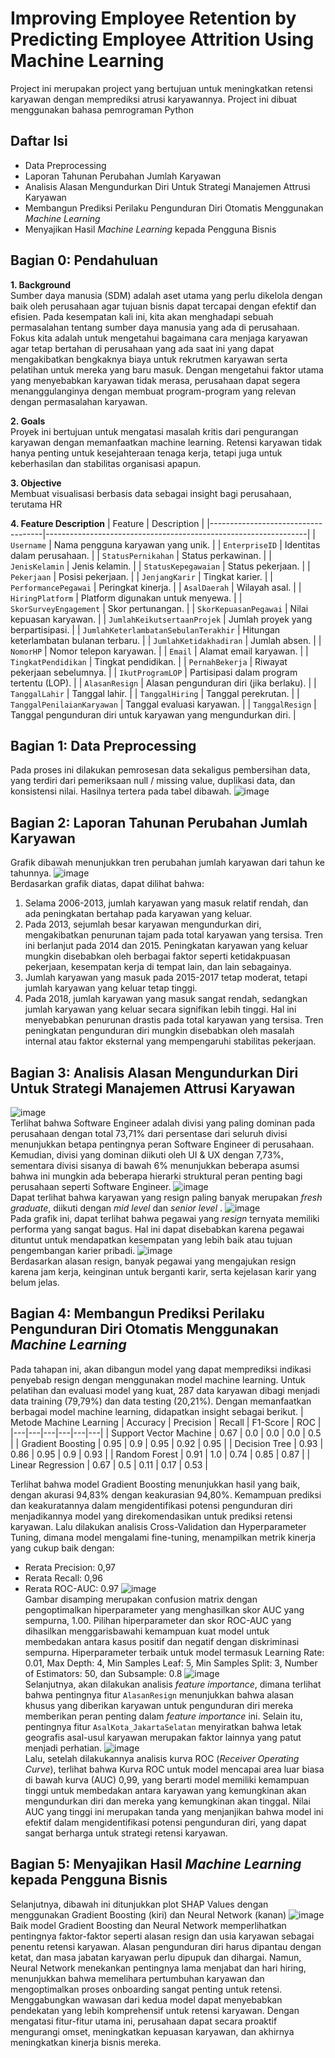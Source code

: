 # Improving Employee Retention by Predicting Employee Attrition Using Machine Learning
Project ini merupakan project yang bertujuan untuk meningkatkan retensi karyawan dengan memprediksi atrusi karyawannya. Project ini dibuat menggunakan bahasa pemrograman Python 

## Daftar Isi
- Data Preprocessing
- Laporan Tahunan Perubahan Jumlah Karyawan
- Analisis Alasan Mengundurkan Diri Untuk Strategi Manajemen Attrusi Karyawan
- Membangun Prediksi Perilaku Pengunduran Diri Otomatis Menggunakan _Machine Learning_
- Menyajikan Hasil _Machine Learning_ kepada Pengguna Bisnis

## Bagian 0: Pendahuluan
**1. Background** <br>
Sumber daya manusia (SDM) adalah aset utama yang perlu dikelola dengan baik oleh perusahaan agar tujuan bisnis dapat tercapai dengan efektif dan efisien. Pada kesempatan kali ini, kita akan menghadapi sebuah permasalahan tentang sumber daya manusia yang ada di perusahaan. Fokus kita adalah untuk mengetahui bagaimana cara menjaga karyawan agar tetap bertahan di perusahaan yang ada saat ini yang dapat mengakibatkan bengkaknya biaya untuk rekrutmen karyawan serta pelatihan untuk mereka yang baru masuk. Dengan mengetahui faktor utama yang menyebabkan karyawan tidak merasa, perusahaan dapat segera menanggulanginya dengan membuat program-program yang relevan dengan permasalahan karyawan.<br>

**2. Goals** <br>
Proyek ini bertujuan untuk mengatasi masalah kritis dari pengurangan karyawan dengan memanfaatkan machine learning. Retensi karyawan tidak hanya penting untuk kesejahteraan tenaga kerja, tetapi juga untuk keberhasilan dan stabilitas organisasi apapun.<br>

**3. Objective** <br>
Membuat visualisasi berbasis data sebagai insight bagi perusahaan, terutama HR

**4. Feature Description**
| Feature                            | Description                                                     |
|------------------------------------|-----------------------------------------------------------------|
| `Username`                           | Nama pengguna karyawan yang unik.                               |
| `EnterpriseID`                       | Identitas dalam perusahaan.                                     |
| `StatusPernikahan`                   | Status perkawinan.                                              |
| `JenisKelamin`                       | Jenis kelamin.                                                  |
| `StatusKepegawaian`                  | Status pekerjaan.                                               |
| `Pekerjaan`                          | Posisi pekerjaan.                                               |
| `JenjangKarir`                       | Tingkat karier.                                                 |
| `PerformancePegawai`                 | Peringkat kinerja.                                              |
| `AsalDaerah`                         | Wilayah asal.                                                   |
| `HiringPlatform`                     | Platform digunakan untuk menyewa.                               |
| `SkorSurveyEngagement`               | Skor pertunangan.                                               |
| `SkorKepuasanPegawai`                | Nilai kepuasan karyawan.                                        |
| `JumlahKeikutsertaanProjek`          | Jumlah proyek yang berpartisipasi.                              |
| `JumlahKeterlambatanSebulanTerakhir` | Hitungan keterlambatan bulanan terbaru.                         |
| `JumlahKetidakhadiran`               | Jumlah absen.                                                   |
| `NomorHP`                            | Nomor telepon karyawan.                                         |
| `Email`                              | Alamat email karyawan.                                          |
| `TingkatPendidikan`                  | Tingkat pendidikan.                                             |
| `PernahBekerja`                      | Riwayat pekerjaan sebelumnya.                                   |
| `IkutProgramLOP`                     | Partisipasi dalam program tertentu (LOP).                       |
| `AlasanResign`                       | Alasan pengunduran diri (jika berlaku).                         |
| `TanggalLahir`                       | Tanggal lahir.                                                  |
| `TanggalHiring`                      | Tanggal perekrutan.                                             |
| `TanggalPenilaianKaryawan`           | Tanggal evaluasi karyawan.                                      |
| `TanggalResign`                      | Tanggal pengunduran diri untuk karyawan yang mengundurkan diri. |

## Bagian 1: Data Preprocessing
Pada proses ini dilakukan pemrosesan data sekaligus pembersihan data, yang terdiri dari pemeriksaan null / missing value, duplikasi data, dan konsistensi nilai. Hasilnya tertera pada tabel dibawah.
![image](https://github.com/user-attachments/assets/9b418864-bb5f-4685-b242-eef2a4e7d691)

## Bagian 2: Laporan Tahunan Perubahan Jumlah Karyawan
Grafik dibawah menunjukkan tren perubahan jumlah karyawan dari tahun ke tahunnya.
![image](https://github.com/user-attachments/assets/37d7d3c2-c96b-437f-b2b1-5ec9ea6223f7)<br>
Berdasarkan grafik diatas, dapat dilihat bahwa:
1. Selama 2006-2013, jumlah karyawan yang masuk relatif rendah, dan ada peningkatan bertahap pada karyawan yang keluar.
2. Pada 2013, sejumlah besar karyawan mengundurkan diri, mengakibatkan penurunan tajam pada total karyawan yang tersisa. Tren ini berlanjut pada 2014 dan 2015. Peningkatan karyawan yang keluar mungkin disebabkan oleh berbagai faktor seperti ketidakpuasan pekerjaan, kesempatan kerja di tempat lain, dan lain sebagainya.
3. Jumlah karyawan yang masuk pada 2015-2017 tetap moderat, tetapi jumlah karyawan yang keluar tetap tinggi.
4. Pada 2018, jumlah karyawan yang masuk sangat rendah, sedangkan jumlah karyawan yang keluar secara signifikan lebih tinggi. Hal ini menyebabkan penurunan drastis pada total karyawan yang tersisa. Tren peningkatan pengunduran diri mungkin disebabkan oleh masalah internal atau faktor eksternal yang mempengaruhi stabilitas pekerjaan.

## Bagian 3: Analisis Alasan Mengundurkan Diri Untuk Strategi Manajemen Attrusi Karyawan
![image](https://github.com/user-attachments/assets/1f9f8348-5659-46e5-8307-9fd758f6c5f8)<br>
Terlihat bahwa Software Engineer adalah divisi yang paling dominan pada perusahaan dengan total 73,71% dari persentase dari seluruh divisi menunjukkan betapa pentingnya peran Software Engineer di perusahaan. Kemudian, divisi yang dominan diikuti oleh UI & UX dengan 7,73%, sementara divisi sisanya di bawah 6% menunjukkan beberapa asumsi bahwa ini mungkin ada beberapa hierarki struktural peran penting bagi perusahaan seperti Software Engineer.
![image](https://github.com/user-attachments/assets/b5dfa82a-5f38-4212-9a17-d4a1e9c5fade)<br>
Dapat terlihat bahwa karyawan yang resign paling banyak merupakan _fresh graduate_, diikuti dengan _mid level_ dan _senior level_ .
![image](https://github.com/user-attachments/assets/995d231e-2aa7-4924-a2ab-9a65e5f7ff83)<br>
Pada grafik ini, dapat terlihat bahwa pegawai yang _resign_ ternyata memiliki performa yang sangat bagus. Hal ini dapat disebabkan karena pegawai dituntut untuk mendapatkan kesempatan yang lebih baik atau tujuan pengembangan karier pribadi.
![image](https://github.com/user-attachments/assets/506468e2-ba8c-4803-865f-1dc48b4f00d0)<br>
Berdasarkan alasan resign, banyak pegawai yang mengajukan resign karena jam kerja, keinginan untuk berganti karir, serta kejelasan karir yang belum jelas.

## Bagian 4: Membangun Prediksi Perilaku Pengunduran Diri Otomatis Menggunakan _Machine Learning_
Pada tahapan ini, akan dibangun model yang dapat memprediksi indikasi penyebab resign dengan menggunakan model machine learning. Untuk pelatihan dan evaluasi model yang kuat, 287 data karyawan dibagi menjadi data training (79,79%) dan data testing (20,21%). Dengan memanfaatkan berbagai model machine learning, didapatkan insight sebagai berikut.
| Metode Machine Learning | Accuracy | Precision | Recall | F1-Score | ROC |
|---|---|---|---|---|---|
| Support Vector Machine | 0.67 | 0.0 | 0.0 | 0.0 | 0.5 |
| Gradient Boosting | 0.95 | 0.9 | 0.95 | 0.92 | 0.95 |
| Decision Tree | 0.93 | 0.86 | 0.95 | 0.9 | 0.93 |
| Random Forest | 0.91 | 1.0 | 0.74 | 0.85 | 0.87 |
| Linear Regression | 0.67 | 0.5 | 0.11 | 0.17 | 0.53 |<br>

Terlihat bahwa model Gradient Boosting menunjukkan hasil yang baik, dengan akurasi 94,83% dengan keakurasian 94,80%. Kemampuan prediksi dan keakuratannya dalam mengidentifikasi potensi pengunduran diri menjadikannya model yang direkomendasikan untuk prediksi retensi karyawan. Lalu dilakukan analisis Cross-Validation dan Hyperparameter Tuning, dimana model mengalami fine-tuning, menampilkan metrik kinerja yang cukup baik dengan:
- Rerata Precision: 0,97
- Rerata Recall: 0,96
- Rerata ROC-AUC: 0.97
![image](https://github.com/user-attachments/assets/d93b3c22-ffed-40b5-b20e-f3091d04a080)<br>
Gambar disamping merupakan confusion matrix dengan pengoptimalkan hiperparameter yang menghasilkan skor AUC yang sempurna, 1.00. Pilihan hiperparameter dan skor ROC-AUC yang dihasilkan menggarisbawahi kemampuan kuat model untuk membedakan antara kasus positif dan negatif dengan diskriminasi sempurna. Hiperparameter terbaik untuk model termasuk Learning Rate: 0.01, Max Depth: 4, Min Samples Leaf: 5, Min Samples Split: 3, Number of Estimators: 50, dan Subsample: 0.8
![image](https://github.com/user-attachments/assets/bb0cfd09-6de8-41e7-8335-b9ad80fb6090)<br>
Selanjutnya, akan dilakukan analisis _feature importance_, dimana terlihat bahwa pentingnya fitur `AlasanResign` menunjukkan bahwa alasan khusus yang diberikan karyawan untuk pengunduran diri mereka memberikan peran penting dalam _feature importance_ ini. Selain itu, pentingnya fitur `AsalKota_JakartaSelatan` menyiratkan bahwa letak geografis asal-usul karyawan merupakan faktor lainnya yang patut menjadi perhatian.
![image](https://github.com/user-attachments/assets/853ddd7f-3cf4-4764-9209-8922d8cc21eb)<br>
Lalu, setelah dilakukannya analisis kurva ROC (_Receiver Operating Curve_), terlihat bahwa Kurva ROC untuk model mencapai area luar biasa di bawah kurva (AUC) 0,99, yang berarti model memiliki kemampuan tinggi untuk membedakan antara karyawan yang kemungkinan akan mengundurkan diri dan mereka yang kemungkinan akan tinggal. Nilai AUC yang tinggi ini merupakan tanda yang menjanjikan bahwa model ini efektif dalam mengidentifikasi potensi pengunduran diri, yang dapat sangat berharga untuk strategi retensi karyawan.

## Bagian 5: Menyajikan Hasil _Machine Learning_ kepada Pengguna Bisnis
Selanjutnya, dibawah ini ditunjukkan plot SHAP Values dengan menggunakan Gradient Boosting (kiri) dan Neural Network (kanan)
![image](https://github.com/user-attachments/assets/8051b0a3-8840-4540-8e7c-fad874684719)<br>
Baik model Gradient Boosting dan Neural Network memperlihatkan pentingnya faktor-faktor seperti alasan resign dan usia karyawan sebagai penentu retensi karyawan. Alasan pengunduran diri harus dipantau dengan ketat, dan masa jabatan karyawan perlu dipupuk dan dihargai. Namun, Neural Network menekankan pentingnya lama menjabat dan hari hiring, menunjukkan bahwa memelihara pertumbuhan karyawan dan mengoptimalkan proses onboarding sangat penting untuk retensi. Menggabungkan wawasan dari kedua model dapat menyebabkan pendekatan yang lebih komprehensif untuk retensi karyawan. Dengan mengatasi fitur-fitur utama ini, perusahaan dapat secara proaktif mengurangi omset, meningkatkan kepuasan karyawan, dan akhirnya meningkatkan kinerja bisnis mereka.
